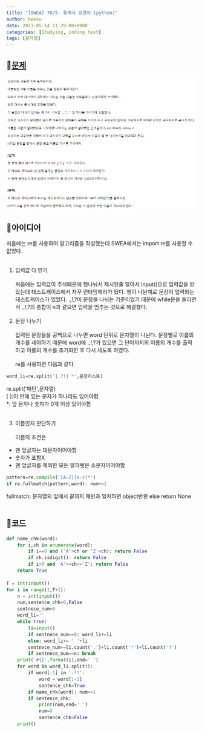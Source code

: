 ```yaml
---
title: "[SWEA] 7675. 통역사 성경이 (python)"
author: heesu
date: 2023-05-14 11:29:00+0900
categories: [Studying, coding test]
tags: [문자열]
---
```


## 📌[문제](https://swexpertacademy.com/main/code/problem/problemDetail.do?problemLevel=3&contestProbId=AWqPvqoqSLQDFAT_&categoryId=AWqPvqoqSLQDFAT_&categoryType=CODE&problemTitle=&orderBy=PASS_RATE&selectCodeLang=PYTHON&select-1=3&pageSize=10&pageIndex=10&&&&&&&&&&)


![Alt text](https://github.com/skagmltn7/practice_coding_test/blob/main/SWEA/problem/problem_7675.PNG?raw=true)

## 💪아이디어
처음에는 re를 사용하여 알고리즘을 작성했는데 SWEA에서는 import re를 사용할 수 없었다.<br><br> 
1. 입력값 다 받기<br><br>
처음에는 입력값이 주석떄문에 행나눠서 제시된줄 알아서 input()으로 입력값을 받았는데 테스트케이스에서 자꾸 런타임에러가 떴다. 행이 나뉜채로 문장이 입력되는 테스트케이스가 있었다. .,!,?이 문장을 나뉘는 기준이었기 때문에 while문을 돌리면서  .,!,?의 총합이 n과 같으면 입력을 멈추는 것으로 해결했다.<br><br>
2. 문장 나누기<br><br>
입력된 문장들을 공백으로 나누면 word 단위로 문자열이 나뉜다. 문장별로 이름의 개수를 세야하기 때문에 word에 .,!,?가 있으면 그 단어까지의 이름의 개수를 출력하고 이름의 개수를 초기화한 후 다시 세도록 하였다.<br><br>
re를 사용하면 다음과 같다

```python
word_li=re.split('[.?!] *',문장리스트)
```
re.split('패턴',문자열)<br>
[ ]:이 안에 있는 문자가 하나라도 있어야함<br>
*: 앞 문자나 숫자가 0개 이상 있어야함<br><br>

3. 이름인지 판단하기<br><br>
이름의 조건은
- 맨 앞글자는 대문자이어야함
- 숫자가 포함X
- 맨 앞글자를 제외한 모든 알파벳은 소문자이어야함

```python
pattern=re.compile('[A-Z][a-z]*')
if re.fullmatch(pattern,word): num+=1
```
fullmatch: 문자열의 앞에서 끝까지 패턴과 일치하면 object반환 else return None
<br><br>

## 🥂코드
```python
def name_chk(word):
    for i,ch in enumerate(word):
        if i==0 and ('A'>ch or 'Z'<ch): return False
        if ch.isdigit(): return False
        if i>0 and 'A'<=ch<='Z': return False
    return True

T = int(input())
for i in range(1,T+1):
    n = int(input())
    num,sentence_chk=0,False
    sentnece_num=0
    word_li=''
    while True:
        li=input()
        if sentnece_num==0: word_li+=li
        else: word_li+= ' '+li
        sentnece_num+=li.count('.')+li.count('!')+li.count('?')
        if sentnece_num==n: break
    print('#{}'.format(i),end=' ')
    for word in word_li.split():
        if word[-1] in '.?!': 
            word = word[:-1]
            sentence_chk=True
        if name_chk(word): num+=1
        if sentence_chk: 
            print(num,end=' ')
            num=0
            sentence_chk=False
    print()
```